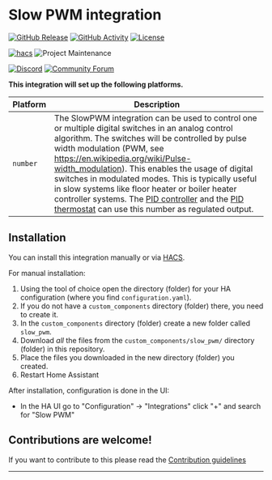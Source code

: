 # Slow PWM integration

[![GitHub Release][releases-shield]][releases]
[![GitHub Activity][commits-shield]][commits]
[![License][license-shield]](LICENSE)

[![hacs][hacsbadge]][hacs]
![Project Maintenance][maintenance-shield]

[![Discord][discord-shield]][discord]
[![Community Forum][forum-shield]][forum]

**This integration will set up the following platforms.**

Platform | Description
-- | --
`number` | The SlowPWM integration can be used to control one or multiple digital switches in an analog control algorithm. The switches will be controlled by pulse width modulation (PWM, see https://en.wikipedia.org/wiki/Pulse-width_modulation). This enables the usage of digital switches in modulated modes. This is typically useful in slow systems like floor heater or boiler heater controller systems. The [PID controller][pid_controller] and the [PID thermostat][pid_thermostat] can use this number as regulated output.

## Installation

You can install this integration manually or via [HACS][hacs].

For manual installation:

1. Using the tool of choice open the directory (folder) for your HA configuration (where you find `configuration.yaml`).
1. If you do not have a `custom_components` directory (folder) there, you need to create it.
1. In the `custom_components` directory (folder) create a new folder called `slow_pwm`.
1. Download _all_ the files from the `custom_components/slow_pwm/` directory (folder) in this repository.
1. Place the files you downloaded in the new directory (folder) you created.
1. Restart Home Assistant

After installation, configuration is done in the UI:
* In the HA UI go to "Configuration" -> "Integrations" click "+" and search for "Slow PWM"

<!---->

## Contributions are welcome!

If you want to contribute to this please read the [Contribution guidelines](CONTRIBUTING.md)

***

[commits-shield]: https://img.shields.io/github/commit-activity/y/antonverburg/ha_slow_pwm.svg?style=for-the-badge
[commits]: https://github.com/antonverburg/ha_slow_pwm/commits/main
[hacs]: https://hacs.xyz/
[hacsbadge]: https://img.shields.io/badge/HACS-Custom-orange.svg?style=for-the-badge
[discord]: https://discord.gg/Qa5fW2R
[discord-shield]: https://img.shields.io/discord/330944238910963714.svg?style=for-the-badge
[forum-shield]: https://img.shields.io/badge/community-forum-brightgreen.svg?style=for-the-badge
[forum]: https://community.home-assistant.io/
[license-shield]: https://img.shields.io/github/license/antonverburg/ha_slow_pwm.svg?style=for-the-badge
[maintenance-shield]: https://img.shields.io/badge/maintainer-antonverburg-blue.svg?style=for-the-badge
[releases-shield]: https://img.shields.io/github/release/antonverburg/ha_slow_pwm.svg?style=for-the-badge
[releases]: https://github.com/antonverburg/ha_slow_pwm/releases
[pid_controller]: https://github.com/antonverburg/ha_pid_controller
[pid_thermostat]: https://github.com/antonverburg/ha_pid_thermostat

